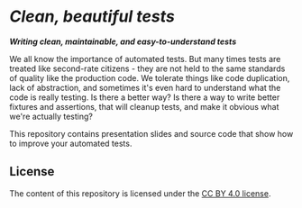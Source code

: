 # _Clean, beautiful tests_

**_Writing clean, maintainable, and easy-to-understand tests_**

We all know the importance of automated tests. But many times tests are treated like second-rate citizens - they are not held to the same standards of quality like the production code. We tolerate things like code duplication, lack of abstraction, and sometimes it's even hard to understand what the code is really testing. Is there a better way? Is there a way to write better fixtures and assertions, that will cleanup tests, and make it obvious what we're actually testing?

This repository contains presentation slides and source code that show how to improve your automated tests.


## License

The content of this repository is licensed under the [CC BY 4.0 license](https://creativecommons.org/licenses/by/4.0/).
